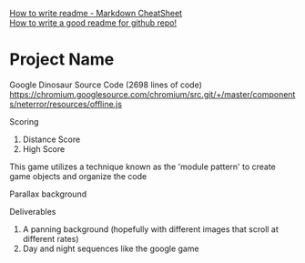 [How to write readme - Markdown CheatSheet](https://github.com/adam-p/markdown-here/wiki/Markdown-Cheatsheet)  
[How to write a good readme for github repo!](https://gist.github.com/PurpleBooth/109311bb0361f32d87a2)

# Project Name
<!---
Read Me Contents
-->

Google Dinosaur Source Code (2698 lines of code)
https://chromium.googlesource.com/chromium/src.git/+/master/components/neterror/resources/offline.js

Scoring
1) Distance Score
2) High Score

This game utilizes a technique known as the 'module pattern' to create game objects and organize the code

Parallax background

Deliverables
1) A panning background (hopefully with different images that scroll at different rates)
2) Day and night sequences like the google game
